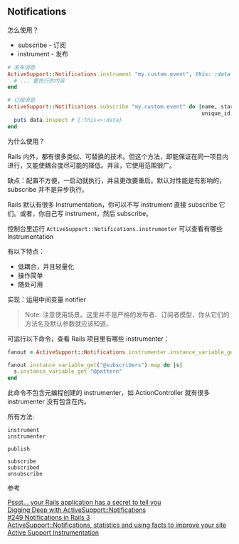 ## Notifications

怎么使用？

- subscribe  - 订阅
- instrument - 发布

```ruby
# 发布消息
ActiveSupport::Notifications.instrument "my.custom.event", this: :data do
  # ... 要执行的内容
end

# 订阅消息
ActiveSupport::Notifications.subscribe "my.custom.event" do |name, started, finished,
                                                             unique_id, data|
  puts data.inspect # {:this=>:data}
end
```

为什么使用？

Rails 内外，都有很多类似、可替换的技术。但这个方法，即能保证在同一项目内进行，又能使耦合度尽可能的降低。并且，它使用范围很广。

缺点：配置不方便，一启动就执行，并且更改要重启。默认对性能是有影响的，subscribe 并不是异步执行。

Rails 默认有很多 Instrumentation，你可以不写 instrument 直接 subscribe 它们。或者，你自己写 instrument，然后 subscribe。

控制台里运行 `ActiveSupport::Notifications.instrumenter` 可以查看有哪些 Instrumentation

有以下特点：

- 低耦合，并且轻量化
- 操作简单
- 随处可用

实现：运用中间变量 notifier

> Note: 注意使用场景。这里并不是严格的发布者、订阅者模型，你从它们的方法名及默认参数就应该知道。

可运行以下命令，查看 Rails 项目里有哪些 instrumenter：

```ruby
fanout = ActiveSupport::Notifications.instrumenter.instance_variable_get("@notifier")

fanout.instance_variable_get("@subscribers").map do |s|
  s.instance_variable_get "@pattern"
end
```

此命令不包含元编程创建的 instrumenter，如 ActionController 就有很多 instrumenter 没有包含在内。

所有方法:

```
instrument
instrumenter

publish

subscribe
subscribed
unsubscribe
```

参考

[Pssst... your Rails application has a secret to tell you](http://signalvnoise.com/posts/3091-pssst-your-rails-application-has-a-secret-to-tell-you)<br>
[Digging Deep with ActiveSupport::Notifications](https://speakerdeck.com/nextmat/digging-deep-with-activesupportnotifications)<br>
[#249 Notifications in Rails 3](http://railscasts.com/episodes/249-notifications-in-rails-3)<br>
[ActiveSupport::Notifications, statistics and using facts to improve your site](http://www.reinteractive.net/posts/141-activesupport-notifications-statistics-and-using-facts-to-improve-your-site)<br>
[Active Support Instrumentation](http://edgeguides.rubyonrails.org/active_support_instrumentation.html)

